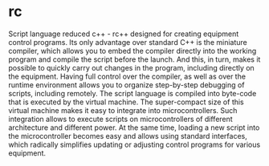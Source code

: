 # rc

Script language reduced c++ - rc++ designed for creating equipment control programs. Its only advantage over standard C++ is the miniature compiler, which allows you to embed the compiler directly into the working program and compile the script before the launch. And this, in turn, makes it possible to quickly carry out changes in the program, including directly on the equipment. Having full control over the compiler, as well as over the runtime environment allows you to organize step-by-step debugging of scripts, including remotely.
The script language is compiled into byte-code that is executed by the virtual machine. The super-compact size of this virtual machine makes it easy to integrate into microcontrollers. Such integration allows to execute scripts on microcontrollers of different architecture and different power. At the same time, loading a new script into the microcontroller becomes easy and allows using standard interfaces, which radically simplifies updating or adjusting control programs for various equipment.

